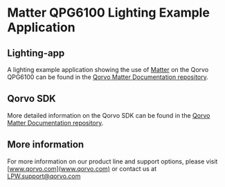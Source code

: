 # Matter QPG6100 Lighting Example Application

## Lighting-app

A lighting example application showing the use of
[Matter](https://github.com/project-chip/connectedhomeip) on the Qorvo QPG6100
can be found in the
[Qorvo Matter Documentation repository](https://github.com/Qorvo/qpg-connectedhomeip/blob/master/examples/lighting-app/APPLICATION.md).

## Qorvo SDK

More detailed information on the Qorvo SDK can be found in the
[Qorvo Matter Documentation repository](https://github.com/Qorvo/qpg-connectedhomeip/blob/master/qpg6100/doc/README.md).

## More information

For more information on our product line and support options, please visit
[www.qorvo.com](www.qorvo.com) or contact us at <LPW.support@qorvo.com>
